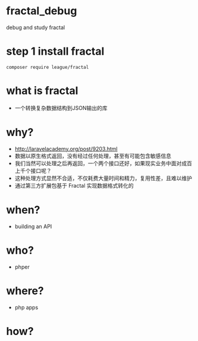 # fractal_debug
debug and study fractal

# step 1 install fractal
```
composer require league/fractal
```

# what is fractal
* 一个转换复杂数据结构到JSON输出的库

# why?
* http://laravelacademy.org/post/9203.html
* 数据以原生格式返回，没有经过任何处理，甚至有可能包含敏感信息
* 我们当然可以处理之后再返回，一个两个接口还好，如果现实业务中面对成百上千个接口呢？
* 这种处理方式显然不合适，不仅耗费大量时间和精力，复用性差，且难以维护
* 通过第三方扩展包基于 Fractal 实现数据格式转化的

# when?
* building an API 

# who?

* phper

# where?
* php apps

# how?